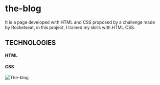 # the-blog

It is a page developed with HTML and CSS proposed by a challenge made by Rocketseat,
in this project, I trained my skills with HTML CSS.

## TECHNOLOGIES
#### HTML
#### CSS

![The-blog](https://user-images.githubusercontent.com/17939912/163721037-5315df1d-8918-4aab-b2f7-4e8f84387299.gif)

